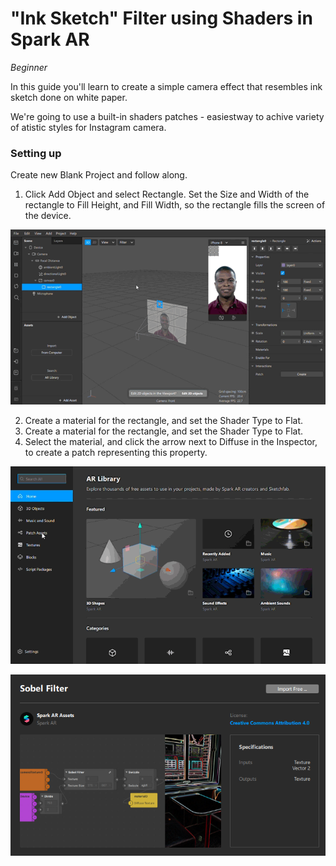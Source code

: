 # "Ink Sketch" Filter using Shaders in Spark AR
*Beginner*

In this guide you'll learn to create a simple camera effect that resembles ink sketch done on white paper.

We're going to use a built-in shaders patches - easiestway to achive variety of atistic styles for Instagram camera.

### Setting up

Create new Blank Project and follow along.

1. Click Add Object and select Rectangle. Set the Size and Width of the rectangle to Fill Height, and Fill Width, so the rectangle fills the screen of the device.

![Test Animated Gif](/tutorial-img/fill-width.gif)

2. Create a material for the rectangle, and set the Shader Type to Flat.
2. Create a material for the rectangle, and set the Shader Type to Flat.
3. Select the material, and click the arrow next to Diffuse in the Inspector, to create a patch representing this property.


![Test Animated Gif](/tutorial-img/AR-Library-Sobel-filter3.gif)

![Test Animated Gif](/tutorial-img/sobel-screen.png)



